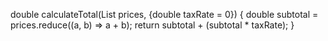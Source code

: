 double calculateTotal(List<double> prices, {double taxRate = 0}) {
  double subtotal = prices.reduce((a, b) => a + b);
  return subtotal + (subtotal * taxRate);
}
